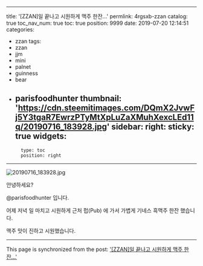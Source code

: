 
---
title: '[ZZAN]일 끝나고 시원하게 맥주 한잔...'
permlink: 4rgsxb-zzan
catalog: true
toc_nav_num: true
toc: true
position: 9999
date: 2019-07-20 12:14:51
categories:
- zzan
tags:
- zzan
- jjm
- mini
- palnet
- guinness
- bear
- parisfoodhunter
thumbnail: 'https://cdn.steemitimages.com/DQmX2JvwFj5Y3tgaR7EwrzPTyMtXpLuZaXMuhXexcLEd11q/20190716_183928.jpg'
sidebar:
    right:
        sticky: true
widgets:
    -
        type: toc
        position: right
---


![20190716_183928.jpg](https://cdn.steemitimages.com/DQmX2JvwFj5Y3tgaR7EwrzPTyMtXpLuZaXMuhXexcLEd11q/20190716_183928.jpg)

안녕하세요?

@parisfoodhunter 입니다. 

어제 저녁 일 마치고 시원하게 근처 펍(Pub) 에 가서 가볍게 기네스 흑맥주 한잔 했습니다. 

맥주 맛이 진하고 시원했습니다.

- - -

This page is synchronized from the post: ['[ZZAN]일 끝나고 시원하게 맥주 한잔...'](https://steemit.com/@parisfoodhunter/4rgsxb-zzan)
